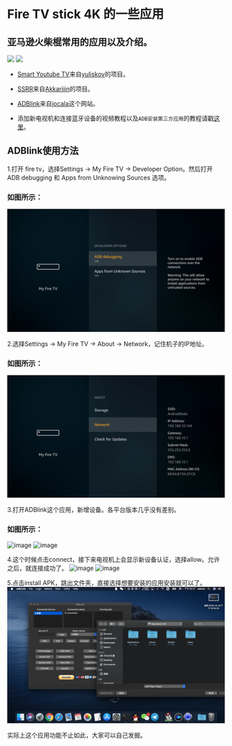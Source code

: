 # Fire TV stick 4K 的一些应用


## 亚马逊火柴棍常用的应用以及介绍。
[![](https://img.shields.io/badge/%E6%88%91%E7%9A%84%E7%94%B5%E6%8A%A5%E7%BE%A4-success?logo=telegram)](https://t.me/joinchat/HAPwwxAESAEfq3HGzYo73A)       [![](https://img.shields.io/badge/%E6%88%91%E7%9A%84%E6%B7%98%E5%AE%9D%E5%BA%97%E9%93%BA-AndroidDeals-orange)](https://item.taobao.com/item.htm?spm=a1z10.1-c.w4004-5759726203.2.63e6362fkQaoVr&id=586454403742)


* [Smart Youtube TV](https://github.com/jackadams324/jackadams324.github.io/blob/master/Fire%20TV%E5%BA%94%E7%94%A8/smartyoutubetv_latest.apk?raw=true)来自[yuliskov](https://github.com/yuliskov/SmartYouTubeTV)的项目。

* [SSRR](https://github.com/jackadams324/jackadams324.github.io/blob/master/Fire%20TV%E5%BA%94%E7%94%A8/SSRR-3.5.4.apk?raw=true)来自[Akkariiin](https://github.com/shadowsocksrr/shadowsocksr-android/releases)的项目。

* [ADBlink](https://github.com/jackadams324/jackadams324.github.io/tree/master/ADBLink)来自[jocala](http://www.jocala.com/)这个网站。

* 添加新电视机和连接蓝牙设备的视频教程以及`ADB安装第三方应用`的教程请戳[这里](https://drive.google.com/open?id=1rTUeXJX8zQlmNUGqomyMLMwmMuaG9I8M)。


## ADBlink使用方法

1.打开 fire tv，选择Settings -> My Fire TV -> Developer Option。然后打开 ADB debugging 和 Apps from Unknowing Sources 选项。

### 如图所示：
![image](Screenshots/1.png)

2.选择Settings -> My Fire TV -> About -> Network，记住机子的IP地址。
### 如图所示：
![image](Screenshots/2.png)

3.打开ADBlink这个应用，新增设备。各平台版本几乎没有差别。
### 如图所示：
![image](Screenshots/3.png)
![image](Screenshots/4.png)

4.这个时候点击connect，接下来电视机上会显示新设备认证，选择allow。允许之后，就连接成功了。
![image](Screenshots/5.png)
![image](Screenshots/6.jpg)

5.点击install APK，跳出文件夹，直接选择想要安装的应用安装就可以了。
![image](Screenshots/7.png)

实际上这个应用功能不止如此，大家可以自己发掘。

